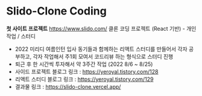 # Slido-Clone Coding

**첫 사이트 프로젝트**
https://www.slido.com/ 클론 코딩 프로젝트 (React 기반) - 개인 작업 / 스터디

+ 2022 미리디 여름인턴 입사 동기들과 함께하는 리액트 스터디를 만들어서 각자 공부하고, 각자 작업해서 주1회 모여서 코드리뷰 하는 형식으로 스터디 진행
+ 퇴근 후 한 시간씩 투자해서 약 3주간 작업 (2022 8/6 ~ 8/25)
+ 사이드 프로젝트 블로그 링크 : https://yeroyal.tistory.com/128
+ 리액트 스터디 블로그 링크 : https://yeroyal.tistory.com/129
+ 결과물 링크 : https://slido-clone.vercel.app/
